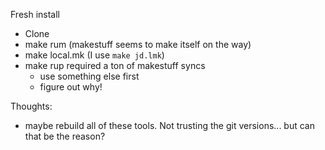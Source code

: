 Fresh install
* Clone
* make rum (makestuff seems to make itself on the way)
* make local.mk (I use `make jd.lmk`)
* make rup required a ton of makestuff syncs
	* use something else first
	* figure out why!

Thoughts:
* maybe rebuild all of these tools. Not trusting the git versions... but can that be the reason?
